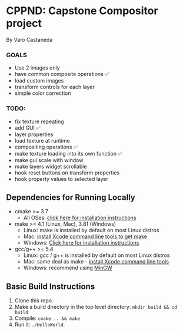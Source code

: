 # CPPND: Capstone Compositor project

By Varo Castaneda

### GOALS

* Use 2 images only
* have common composite operations ✅
* load custom images
* transform controls for each layer
* simple color correction

### TODO:

* fix texture repeating
* add GUI ✅
* layer properties
* load texture at runtime
* compositing operations ✅
* make texture loading into its own function ✅
* make gui scale with window
* make layers widget scrollable
* hook reset buttons on transform properties
* hook property values to selected layer

## Dependencies for Running Locally

* cmake >= 3.7
    * All OSes: [click here for installation instructions](https://cmake.org/install/)
* make >= 4.1 (Linux, Mac), 3.81 (Windows)
    * Linux: make is installed by default on most Linux distros
    * Mac: [install Xcode command line tools to get make](https://developer.apple.com/xcode/features/)
    * Windows: [Click here for installation instructions](http://gnuwin32.sourceforge.net/packages/make.htm)
* gcc/g++ >= 5.4
    * Linux: gcc / g++ is installed by default on most Linux distros
    * Mac: same deal as make - [install Xcode command line tools](https://developer.apple.com/xcode/features/)
    * Windows: recommend using [MinGW](http://www.mingw.org/)

## Basic Build Instructions

1. Clone this repo.
2. Make a build directory in the top level directory: `mkdir build && cd build`
3. Compile: `cmake .. && make`
4. Run it: `./HelloWorld`.
